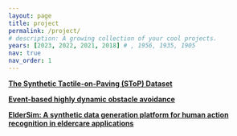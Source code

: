 ```yaml
---
layout: page
title: project
permalink: /project/
# description: A growing collection of your cool projects.
years: [2023, 2022, 2021, 2018] # , 1956, 1935, 1905
nav: true
nav_order: 1
---
```

<!-- _pages/publications.md -->


<!-- <a href="/VisionADL/"><b>VisionADL: Vision-based dataset to support activities of daily living for visually impaired individuals</b></a> -->

<a href="/SToP/"><b>The Synthetic Tactile-on-Paving (SToP) Dataset</b></a>

<a href="/AvoidEvent/"><b>Event-based highly dynamic obstacle avoidance</b></a>

<a href="/Eldercare/"><b>ElderSim: A synthetic data generation platform for human action recognition in eldercare applications</b></a>
